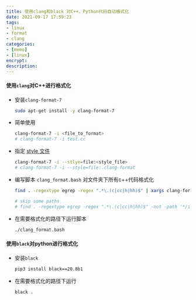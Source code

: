 ```yaml
---
title: 使用clang和black 对C++、Python代码自动格式化
date: 2021-09-17 17:59:23
tags:
- linux
- format
- clang
categories:
- [memo]
- [linux]
encrypt:
description:
---
```




#### 使用`clang`对C++进行格式化

- 安装`clang-format-7`

  ```bash
  sudo apt-get install -y clang-format-7
  ```

- 简单使用

  ```bash
  clang-format-7 -i <file_to_format>
  # clang-format-7 -i test.cc
  ```

- 指定 [style 文件](./clang_format.html)

  ```bash
  clang-format-7 -i --stlye=file:<style_file>
  # clang-format-7 -i --style=file:.clang-format
  ```

- 编写脚本 `clang_format.bash` 对文件夹下所有c++代码格式化

  ```bash
  find . -regextype egrep -regex ".*\.(c|cc|h|hh)$" | xargs clang-format-7 -i
  
  # skip some paths
  # find . -regextype egrep -regex ".*\.(c|cc|h|hh)$" -not -path '*/install/*' -not -path '*/build/*' -not -path '*/log/*' -not -path '*/deps/*'| xargs clang-format-7 -i
  ```

- 在需要格式化的路径下运行脚本

  ```bash
  ./clang_format.bash
  ```

  



#### 使用`black`对python进行格式化

- 安装`black`

  ```bash
  pip3 install black==20.8b1
  ```

- 在需要格式化的路径下运行

  ```
  black .
  ```

  